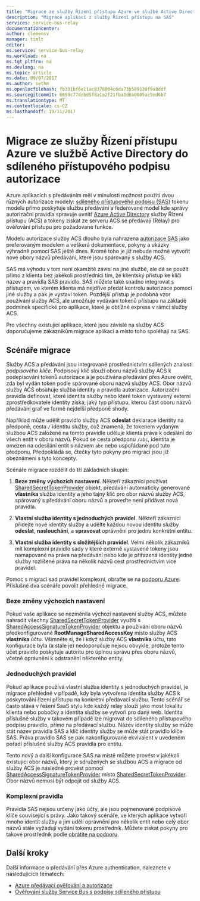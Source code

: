 ```yaml
---
title: "Migrace ze služby Řízení přístupu Azure ve službě Active Directory do sdíleného přístupového podpisu autorizace | Microsoft Docs"
description: "Migrace aplikací z služby Řízení přístupu na SAS"
services: service-bus-relay
documentationcenter: 
author: clemensv
manager: timlt
editor: 
ms.service: service-bus-relay
ms.workload: na
ms.tgt_pltfrm: na
ms.devlang: na
ms.topic: article
ms.date: 09/07/2017
ms.author: sethm
ms.openlocfilehash: fb331bf6e11ac8378004c6da73b589130f9a8ddf
ms.sourcegitcommit: 6699c77dcbd5f8a1a2f21fba3d0a0005ac9ed6b7
ms.translationtype: MT
ms.contentlocale: cs-CZ
ms.lasthandoff: 10/11/2017
---
```

# <a name="migrate-from-azure-active-directory-access-control-service-to-shared-access-signature-authorization"></a>Migrace ze služby Řízení přístupu Azure ve službě Active Directory do sdíleného přístupového podpisu autorizace

Azure aplikacích s předáváním měl v minulosti možnost použití dvou různých autorizace modely: [sdíleného přístupového podpisu (SAS)](../service-bus-messaging/service-bus-sas.md) tokenu modelu přímo poskytuje službu předávání a federované model kde správy autorizační pravidla spravuje uvnitř [Azure Active Directory](/azure/active-directory/) služby Řízení přístupu (ACS) a tokeny získat ze serveru ACS se předávají (Relay) pro ověřování přístupu pro požadované funkce.

Modelu autorizace služby ACS dlouho byla nahrazena [autorizace SAS](../service-bus-messaging/service-bus-authentication-and-authorization.md) jako preferovaným modelem a veškerá dokumentace, pokyny a ukázky výhradně pomocí SAS ještě dnes. Kromě toho je již nebude možné vytvořit nové obory názvů předávání, které jsou spárovaný s služby ACS.

SAS má výhodu v tom není okamžitě závisí na jiné službě, ale dá se použít přímo z klienta bez jakékoli prostředníci tím, že klientský přístup ke klíči název a pravidla SAS pravidlo. SAS můžete také snadno integrovat s přístupem, ve kterém klienta má nejdříve předat kontrolu autorizace pomocí jiné služby a pak je vystaví token. Pozdější přístup je podobná vzor používání služby ACS, ale umožňuje vydávání tokenů přístupu na základě podmínek specifické pro aplikace, které je obtížné express v rámci služby ACS.

Pro všechny existující aplikace, které jsou závislé na služby ACS doporučujeme zákazníkům migrace aplikací a místo toho spoléhají na SAS.

## <a name="migration-scenarios"></a>Scénáře migrace

Služby ACS a předávání jsou integrované prostřednictvím sdílených znalosti *podpisového klíče*. Podpisový klíč slouží oboru názvů služby ACS k podepisování tokenů autorizace a je používána předávání přes Azure ověřit, zda byl vydán token podle spárované oboru názvů služby ACS. Obor názvů služby ACS obsahuje služba identity a pravidla autorizace. Autorizační pravidla definovat, které identita služby nebo které token vystavený externí zprostředkovatele identity získá, jaký typ přístupu, kterou část oboru názvů předávání graf ve formě nejdelší předponě shody.

Například může udělit pravidlo služby ACS **odeslat** deklarace identity na předponě, cesta `/` identitu služby, což znamená, že tokenem vydaným službou ACS založené na tomto pravidle uděluje klienta práva k odeslání do všech entit v oboru názvů. Pokud se cesta předponu `/abc`, identita je omezen na odesílání entit s názvem `abc` nebo uspořádané pod tuto předponu. Předpokládá se, čtečky tyto pokyny pro migraci jsou již obeznámeni s tyto koncepty.

Scénáře migrace rozdělit do tří základních skupin:

1.  **Beze změny výchozích nastavení**. Někteří zákazníci používat [SharedSecretTokenProvider](/dotnet/api/microsoft.servicebus.sharedsecrettokenprovider) objekt, předávání automaticky generované **vlastníka** služba identity a jeho tajný klíč pro obor názvů služby ACS, spárovaný s předávání oboru názvů a proveďte není přidávat nová pravidla.

2.  **Vlastní služba identity s jednoduchých pravidel**. Někteří zákazníci přidejte nové identity služby a udělte každou novou identitu služby **odeslat**, **naslouchání**, a **spravovat** oprávnění pro jednu konkrétní entitu.

3.  **Vlastní služba identity s složitějších pravidel**. Velmi několik zákazníků mít komplexní pravidlo sady v které externě vystavené tokeny jsou namapované na práva na předávání nebo kde je přiřazená identity jedné služby rozlišené práva na několik názvů cest prostřednictvím více pravidel.

Pomoc s migrací sad pravidel komplexní, obraťte se na [podporu Azure](https://azure.microsoft.com/support/options/). Příslušné dva scénáře povolit přehledné migrace.

### <a name="unchanged-defaults"></a>Beze změny výchozích nastavení

Pokud vaše aplikace se nezměnila výchozí nastavení služby ACS, můžete nahradit všechny [SharedSecretTokenProvider](/dotnet/api/microsoft.servicebus.sharedsecrettokenprovider) využití s [SharedAccessSignatureTokenProvider](/dotnet/api/microsoft.servicebus.sharedaccesssignaturetokenprovider) objektu a používání oboru názvů předkonfigurované  **RootManageSharedAccessKey** místo služby ACS **vlastníka** účtu. Všimněte si, že i když služby ACS **vlastníka** účtu, tato konfigurace byla (a stále je) nedoporučuje nejsou obvykle, protože tento účet pravidlo poskytuje autoritu pro úplnou správu přes oboru názvů, včetně oprávnění k odstranění některého entity.

### <a name="simple-rules"></a>Jednoduchých pravidel

Pokud aplikace používá vlastní služba identity s jednoduchých pravidel, je migrace přehledné v případě, kdy byla vytvořena identita služby ACS k poskytování řízení přístupu na konkrétní předávací službu. Tento scénář se často stává v řešení SaaS stylu kde každý relay slouží jako most lokalitu klienta nebo pobočky a identita služby se vytvoří pro daný web. Identita příslušné služby v takovém případě lze migrovat do sdíleného přístupového podpisu pravidlo, přímo na předávací službu. Název identity služby se může stát název pravidla SAS a klíč identity služby se může stát pravidlo klíče SAS. Práva pravidlo SAS se pak nakonfigurované ekvivalent v uvedeném pořadí příslušné služby ACS pravidla pro entitu.

Tento nový a další konfigurace SAS na místě můžete provést v jakékoli existující obor názvů, který je sdružených se službou ACS a migrace od služby ACS je následně provést pomocí [SharedAccessSignatureTokenProvider](/dotnet/api/microsoft.servicebus.sharedaccesssignaturetokenprovider) místo [SharedSecretTokenProvider](/dotnet/api/microsoft.servicebus.sharedsecrettokenprovider). Obor názvů nemusí být odpojit od služby ACS.

### <a name="complex-rules"></a>Komplexní pravidla

Pravidla SAS nejsou určeny jako účty, ale jsou pojmenované podpisové klíče související s právy. Jako takový scénáře, ve kterých aplikace vytvoří mnoho identit služby a jim udělí oprávnění pro několik entit nebo celý obor názvů stále vyžadují vydání tokenu prostředník. Můžete získat pokyny pro takové prostředník podle [obrátíte na podporu](https://azure.microsoft.com/support/options/).

## <a name="next-steps"></a>Další kroky

Další informace o předávání přes Azure authentication, naleznete v následujících tématech:

* [Azure předávací ověřování a autorizace](relay-authentication-and-authorization.md)
* [Ověřování služby Service Bus s podpisy sdíleného přístupu](../service-bus-messaging/service-bus-sas.md)


